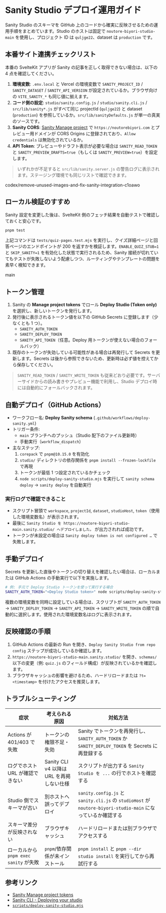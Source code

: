 # Sanity Studio デプロイ運用ガイド

Sanity Studio のスキーマを GitHub 上のコードから確実に反映させるための運用手順をまとめています。Studio のホストは固定で `noutore-biyori-studio-main` を使用し、プロジェクト ID は `quljge22`、dataset は `production` です。

## 本番サイト連携チェックリスト

本番の SvelteKit アプリが Sanity の記事を正しく取得できない場合は、以下の 4 点を確認してください。

1. **環境変数**: `.env.local` と Vercel の環境変数で `SANITY_PROJECT_ID` / `SANITY_DATASET` / `SANITY_API_VERSION` が設定されているか。ブラウザ向けの `VITE_SANITY_*` も同じ値に揃えます。
2. **コード側の設定**: `studio/sanity.config.js` / `studio/sanity.cli.js` / `src/lib/sanity*.js` がすべて同じ projectId (`quljge22`) と dataset (`production`) を参照しているか。`src/lib/sanityDefaults.js` が単一の真実のソースです。
3. **Sanity CORS**: [Sanity Manage project](https://www.sanity.io/manage) で `https://noutorebiyori.com` とプレビュー用ドメインが CORS Origins に登録されており、`Allow credentials` は無効化されているか。
4. **API Token**: プレビューやドラフト表示が必要な場合は `SANITY_READ_TOKEN` と `SANITY_PREVIEW_DRAFTS=true`（もしくは `SANITY_PREVIEW=true`）を設定します。

> いずれかが不足すると `src/lib/sanity.server.js` の警告ログに表示されます。ステージング環境でも同じリストで確認できます。

codex/remove-unused-images-and-fix-sanity-integration-c1oawo
## ローカル検証のすすめ

Sanity 設定を変更した後は、SvelteKit 側のフェッチ結果を自動テストで確認しておくと安心です。

```bash
pnpm test
```

上記コマンドは `tests/quiz-pages.test.mjs` を実行し、クイズ詳細ページと回答ページのエンドポイントが 200 を返すかを検証します。`ENABLE_QUIZ_STUB=1` と `SKIP_SANITY=1` を有効化した状態で実行されるため、Sanity 接続が切れていてもテストが失敗しないよう配慮しつつ、ルーティングやテンプレートの問題を素早く検知できます。

main
## トークン管理

1. Sanity の **Manage project tokens** でロール **Deploy Studio (Token only)** を選択し、新しいトークンを発行します。
2. 発行後に表示されるトークン値を以下の GitHub Secrets に登録します（少なくとも 1 つ）。
   - `SANITY_AUTH_TOKEN`
   - `SANITY_DEPLOY_TOKEN`
   - `SANITY_API_TOKEN`（任意。Deploy 用トークンが使えない場合のフォールバック）
3. 既存のトークンが失効している可能性がある場合は再発行して Secrets を更新します。Secrets は後から参照できないため、更新時は必ず値を控えてから保存してください。

> `SANITY_READ_TOKEN` / `SANITY_WRITE_TOKEN` も従来どおり必要です。サーバーサイドからの読み書きやプレビュー機能で利用し、Studio デプロイ時には自動的にフォールバックされます。

## 自動デプロイ（GitHub Actions）

- ワークフロー名: **Deploy Sanity schema** (`.github/workflows/deploy-sanity.yml`)
- トリガー条件:
  - `main` ブランチへのプッシュ（Studio 配下のファイル更新時）
  - 手動実行（`workflow_dispatch`）
- 主なステップ:
  1. `corepack` で `pnpm@10.15.0` を有効化
  2. `studio/` ディレクトリの依存関係を `pnpm install --frozen-lockfile` で再現
  3. トークンが最低 1 つ設定されているかチェック
  4. `node scripts/deploy-sanity-studio.mjs` を実行して `sanity schema deploy` → `sanity deploy` を自動実行

### 実行ログで確認できること

- スクリプト冒頭で `workspace`, `projectId`, `dataset`, `studioHost`, `token`（使用した環境変数名）が表示されます。
- 最後に `Sanity Studio を https://noutore-biyori-studio-main.sanity.studio/ へデプロイしました。` が出力されれば成功です。
- トークンが未設定の場合は `Sanity deploy token is not configured …` で失敗します。

## 手動デプロイ

Secrets を更新した直後やトークンの切り替えを確認したい場合は、ローカルまたは GitHub Actions の手動実行で以下を実施します。

```bash
# 例: 手元で Deploy Studio トークンを使って実行する場合
SANITY_AUTH_TOKEN="<Deploy Studio token>" node scripts/deploy-sanity-studio.mjs
```

複数の環境変数を同時に設定している場合は、スクリプトが `SANITY_AUTH_TOKEN` → `SANITY_DEPLOY_TOKEN` → `SANITY_API_TOKEN` → `SANITY_WRITE_TOKEN` の順で自動的に選択します。使用された環境変数名はログに表示されます。

## 反映確認の手順

1. GitHub Actions の最新の Run を開き、`Deploy Sanity Studio from repo config` ステップが成功しているか確認します。
2. `https://noutore-biyori-studio-main.sanity.studio/` を開き、`schemas/` 以下の変更（例: `quiz.js` のフィールド構成）が反映されているかを確認します。
3. ブラウザキャッシュの影響を避けるため、ハードリロードまたは `?t=<timestamp>` を付けたアクセスを推奨します。

## トラブルシューティング

| 症状 | 考えられる原因 | 対処方法 |
| ---- | ---------------- | -------- |
| Actions が 401/403 で失敗 | トークンの権限不足・失効 | Sanity でトークンを再発行し、`SANITY_AUTH_TOKEN` か `SANITY_DEPLOY_TOKEN` を Secrets に再登録する |
| ログでホスト URL が確認できない | Sanity CLI v4 以降は URL を再掲しない仕様 | スクリプトが出力する `Sanity Studio を ...` の行でホストを確認する |
| Studio 側でスキーマが古い | 別ホストへ誤ってデプロイ | `sanity.config.js` と `sanity.cli.js` の `studioHost` が `noutore-biyori-studio-main` になっているか確認する |
| スキーマ差分が反映されない | ブラウザキャッシュ | ハードリロードまたは別ブラウザでアクセスする |
| ローカルから `pnpm exec sanity` が失敗 | `pnpm`/依存関係が未インストール | `pnpm install` と `pnpm --dir studio install` を実行してから再試行する |

## 参考リンク

- [Sanity Manage project tokens](https://www.sanity.io/manage)
- [Sanity CLI - Deploying your studio](https://www.sanity.io/docs/sanity-cli)
- [`scripts/deploy-sanity-studio.mjs`](../scripts/deploy-sanity-studio.mjs)

